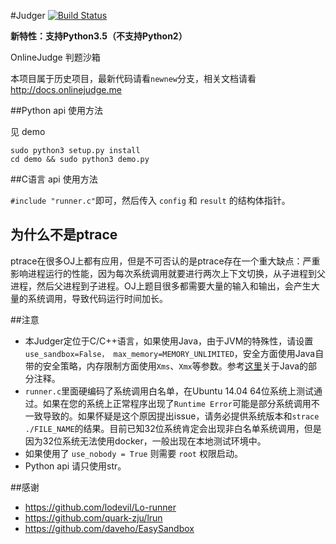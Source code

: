 
#Judger [![Build Status](https://travis-ci.org/QingdaoU/Judger.svg?branch=master)](https://travis-ci.org/QingdaoU/Judger)

**新特性：支持Python3.5（不支持Python2）**

OnlineJudge 判题沙箱

本项目属于历史项目，最新代码请看`newnew`分支，相关文档请看 http://docs.onlinejudge.me

##Python api 使用方法

见 demo 

```
sudo python3 setup.py install
cd demo && sudo python3 demo.py
```

##C语言 api 使用方法

`#include "runner.c"`即可，然后传入 `config` 和 `result` 的结构体指针。


## 为什么不是ptrace

ptrace在很多OJ上都有应用，但是不可否认的是ptrace存在一个重大缺点：严重影响进程运行的性能，因为每次系统调用就要进行两次上下文切换，从子进程到父进程，然后父进程到子进程。OJ上题目很多都需要大量的输入和输出，会产生大量的系统调用，导致代码运行时间加长。

##注意
 - 本Judger定位于C/C++语言，如果使用Java，由于JVM的特殊性，请设置`use_sandbox=False， max_memory=MEMORY_UNLIMITED`，安全方面使用Java自带的安全策略，内存限制方面使用`Xms`、`Xmx`等参数。参考[这里](https://github.com/QingdaoU/OnlineJudge/blob/master/judge)关于Java的部分注释。
 - `runner.c`里面硬编码了系统调用白名单，在Ubuntu 14.04 64位系统上测试通过。如果在您的系统上正常程序出现了`Runtime Error`可能是部分系统调用不一致导致的。如果怀疑是这个原因提出issue，请务必提供系统版本和`strace ./FILE_NAME`的结果。目前已知32位系统肯定会出现非白名单系统调用，但是因为32位系统无法使用docker，一般出现在本地测试环境中。
 - 如果使用了 `use_nobody = True` 则需要 `root` 权限启动。
 - Python api 请只使用str。
 
##感谢
 - https://github.com/lodevil/Lo-runner
 - https://github.com/quark-zju/lrun
 - https://github.com/daveho/EasySandbox
